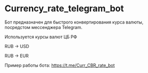 # Currency_rate_telegram_bot

Бот предназначен для быстрого конвертирования курса валюты, посредстом мессенджера Telegram.

Используется курсы валют ЦБ РФ

RUB -> USD

RUB -> EUR




Пример работы бота:
https://t.me/Curr_CBR_rate_bot
